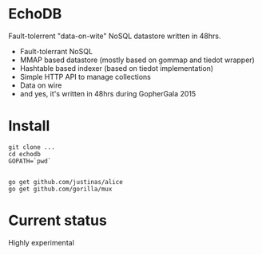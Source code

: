 EchoDB
===================
Fault-tolerrent "data-on-wite" NoSQL datastore written in 48hrs.

* Fault-tolerrant NoSQL
* MMAP based datastore (mostly based on gommap and tiedot wrapper)
* Hashtable based indexer (based on tiedot implementation)
* Simple HTTP API to manage collections
* Data on wire
* and yes, it's written in 48hrs during GopherGala 2015

Install
===================
```
git clone ...
cd echodb
GOPATH=`pwd`


go get github.com/justinas/alice
go get github.com/gorilla/mux
```

Current status
==================
Highly experimental

